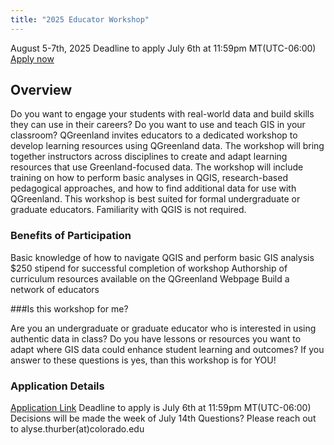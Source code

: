 ```yaml
---
title: "2025 Educator Workshop"
---
```

August 5-7th, 2025 
Deadline to apply July 6th at 11:59pm MT(UTC-06:00)
[Apply now](https://docs.google.com/forms/d/e/1FAIpQLSfJCcijXFS8w8Gm7n026I8ddur4WLqhYvJd4km4FcIv0EbVhA/viewform?usp=dialog)

## Overview

Do you want to engage your students with real-world data and build skills they can use in their careers? Do you want to use and teach GIS in your classroom? QGreenland invites educators to a dedicated workshop to develop learning resources using QGreenland data. The workshop will bring together instructors across disciplines to create and adapt learning resources that use Greenland-focused data. The workshop will include training on how to perform basic analyses in QGIS, research-based pedagogical approaches, and how to find additional data for use with QGreenland. This workshop is best suited for formal undergraduate or graduate educators. Familiarity with QGIS is not required.

### Benefits of Participation

Basic knowledge of how to navigate QGIS and perform basic GIS analysis
$250 stipend for successful completion of workshop
Authorship of curriculum resources available on the QGreenland Webpage
Build a network of educators

###Is this workshop for me?

Are you an undergraduate or graduate educator who is interested in using authentic data in class? Do you have lessons or resources you want to adapt where GIS data could enhance student learning and outcomes?
If you answer to these questions is yes, than this workshop is for YOU!

### Application Details
[Application Link](https://docs.google.com/forms/d/e/1FAIpQLSfJCcijXFS8w8Gm7n026I8ddur4WLqhYvJd4km4FcIv0EbVhA/viewform?usp=dialog)
Deadline to apply is July 6th at 11:59pm MT(UTC-06:00) Decisions will be made the week of July 14th Questions? Please reach out to alyse.thurber(at)colorado.edu

